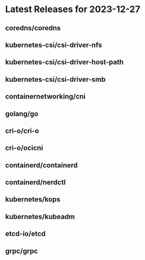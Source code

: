 # Latest Releases for 2023-12-27  
## coredns/coredns  
## kubernetes-csi/csi-driver-nfs  
## kubernetes-csi/csi-driver-host-path  
## kubernetes-csi/csi-driver-smb  
## containernetworking/cni  
## golang/go  
## cri-o/cri-o  
## cri-o/ocicni  
## containerd/containerd  
## containerd/nerdctl  
## kubernetes/kops  
## kubernetes/kubeadm  
## etcd-io/etcd  
## grpc/grpc  
